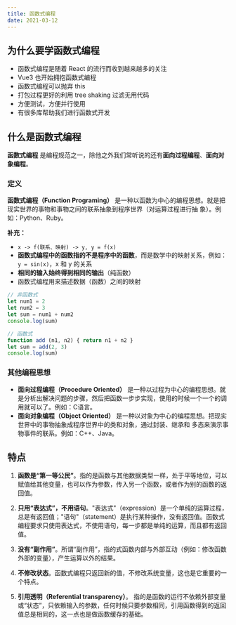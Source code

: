 ```yaml
---
title: 函数式编程
date: 2021-03-12
---
```


## 为什么要学函数式编程

- 函数式编程是随着 React 的流行而收到越来越多的关注
- Vue3 也开始拥抱函数式编程
- 函数式编程可以抛弃 this
- 打包过程更好的利用 tree shaking 过滤无用代码
- 方便测试，方便并行使用
- 有很多库帮助我们进行函数式开发

## 什么是函数式编程

**函数式编程** 是编程规范之一，除他之外我们常听说的还有**面向过程编程**、**面向对象编程**。

### 定义

**函数式编程（Function Programing）** 是一种以函数为中心的编程思想。就是把现实世界的事物和事物之间的联系抽象到程序世界（对运算过程进行抽
象）。例如：Python、Ruby。

**补充：**

- `x -> f(联系、映射) -> y, y = f(x)`
- **函数式编程中的函数指的不是程序中的函数**，而是数学中的映射关系，例如：`y = sin(x)`，x 和 y 的关系
- **相同的输入始终得到相同的输出**（纯函数）
- 函数式编程用来描述数据（函数）之间的映射

```js
// 非函数式 
let num1 = 2 
let num2 = 3 
let sum = num1 + num2 
console.log(sum) 

// 函数式 
function add (n1, n2) { return n1 + n2 }
let sum = add(2, 3) 
console.log(sum)
```

### 其他编程思想

- **面向过程编程（Procedure Oriented）** 是一种以过程为中心的编程思想。就是分析出解决问题的步骤，然后把函数一步步实现，使用的时候一个一个的调用就可以了。例如：C语言。
- **面向对象编程（Object Oriented）** 是一种以对象为中心的编程思想。把现实世界中的事物抽象成程序世界中的类和对象，通过封装、继承和
多态来演示事物事件的联系。例如：C++、Java。

## 特点

1. **函数是“第一等公民”**。指的是函数与其他数据类型一样，处于平等地位，可以赋值给其他变量，也可以作为参数，传入另一个函数，或者作为别的函数的返回值。

2. **只用“表达式”，不用语句**。"表达式"（expression）是一个单纯的运算过程，总是有返回值；"语句"（statement）是执行某种操作，没有返回值。函数式编程要求只使用表达式，不使用语句，每一步都是单纯的运算，而且都有返回值。

3. **没有“副作用”**。所谓“副作用”，指的式函数内部与外部互动（例如：修改函数外部的变量），产生运算以外的结果。

4. **不修改状态**。函数式编程只返回新的值，不修改系统变量，这也是它重要的一个特点。

5. **引用透明（Referential transparency）**。 指的是函数的运行不依赖外部变量或“状态”，只依赖输入的参数，任何时候只要参数相同，引用函数得到的返回值总是相同的，这一点也是做函数缓存的基础。
